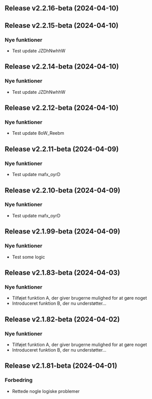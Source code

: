 ## Release v2.2.16-beta (2024-04-10)

## Release v2.2.15-beta (2024-04-10)

### Nye funktioner

- Test update JZDhNwhhW

## Release v2.2.14-beta (2024-04-10)

### Nye funktioner

- Test update JZDhNwhhW

## Release v2.2.12-beta (2024-04-10)

### Nye funktioner

- Test update 8oW_Reebm

## Release v2.2.11-beta (2024-04-09)

### Nye funktioner

- Test update mafx_oyrD

## Release v2.2.10-beta (2024-04-09)

### Nye funktioner

- Test update mafx_oyrD

## Release v2.1.99-beta (2024-04-09)

### Nye funktioner

- Test some logic

## Release v2.1.83-beta (2024-04-03)

### Nye funktioner

- Tilføjet funktion A, der giver brugerne mulighed for at gøre noget
- Introduceret funktion B, der nu understøtter...

## Release v2.1.82-beta (2024-04-02)

### Nye funktioner

- Tilføjet funktion A, der giver brugerne mulighed for at gøre noget
- Introduceret funktion B, der nu understøtter...

## Release v2.1.81-beta (2024-04-01)

### Forbedring

- Rettede nogle logiske problemer
